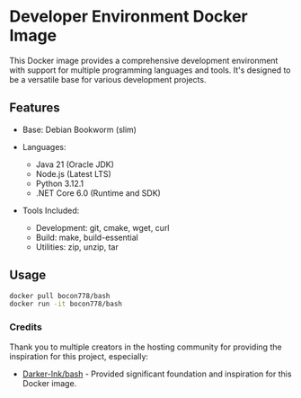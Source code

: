 # Developer Environment Docker Image

This Docker image provides a comprehensive development environment with support for multiple programming languages and tools. It's designed to be a versatile base for various development projects.

## Features

- Base: Debian Bookworm (slim)

- Languages:
    - Java 21 (Oracle JDK)
    - Node.js (Latest LTS)
    - Python 3.12.1
    - .NET Core 6.0 (Runtime and SDK)

- Tools Included:
    - Development: git, cmake, wget, curl
    - Build: make, build-essential
    - Utilities: zip, unzip, tar

## Usage

```bash
docker pull bocon778/bash
docker run -it bocon778/bash
```

### Credits
Thank you to multiple creators in the hosting community for providing the inspiration for this project, especially:
- [Darker-Ink/bash](https://github.com/Darker-Ink/bash/) - Provided significant foundation and inspiration for this Docker image.